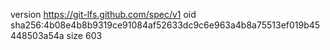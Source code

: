 version https://git-lfs.github.com/spec/v1
oid sha256:4b08e4b8b9319ce91084af52633dc9c6e963a4b8a75513ef019b45448503a54a
size 603
